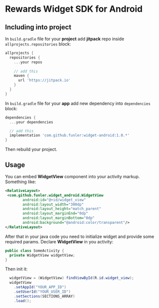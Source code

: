 # Rewards Widget SDK for Android

## Including into project

In `build.gradle` file for your **project** add **jitpack** repo inside `allprojects.repositories` block:
```gradle
allprojects {
  repositories {
    ...your repos
    
    // add this
    maven {
      url 'https://jitpack.io'
    }
  }
}
```        

In `build.gradle` file for your **app** add new dependency into `dependencies` block:

```gradle
dependencies {
  ...your dependencies

  // add this
  implementation 'com.github.funler:widget-android:1.0.*'
}
```

Then rebuild your project.

## Usage

You can embed **WidgetView** component into your activity markup. Something like:
```xml
<RelativeLayout>
 <com.github.funler.widget_android.WidgetView
        android:id="@+id/widget_view"
        android:layout_width="300dp"
        android:layout_height="match_parent"
        android:layout_marginEnd="0dp"
        android:layout_marginBottom="0dp"
        android:background="@android:color/transparent"/>
</RelativeLayout>
```
After that in your java code you need to initialize widget and provide some required params. 
Declare **WidgetView** in you activity:
```java
public class SomeActivity {
  private WidgetView widgetView;
}
```
Then init it:
```java
  widgetView = (WidgetView) findViewById(R.id.widget_view);
  widgetView
    .setAppId("YOUR_APP_ID")
    .setUserId("YOUR_USER_ID")
    .setSections(SECTIONS_ARRAY)
    .load();
```
